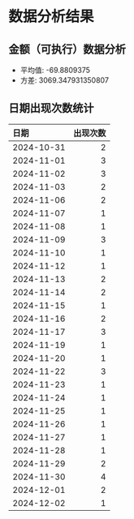 # 数据分析结果

## 金额（可执行）数据分析

- 平均值: -69.8809375
- 方差: 3069.347931350807

## 日期出现次数统计

| 日期       |   出现次数 |
|:-----------|-----------:|
| 2024-10-31 |          2 |
| 2024-11-01 |          3 |
| 2024-11-02 |          3 |
| 2024-11-03 |          2 |
| 2024-11-06 |          2 |
| 2024-11-07 |          1 |
| 2024-11-08 |          1 |
| 2024-11-09 |          3 |
| 2024-11-10 |          1 |
| 2024-11-12 |          1 |
| 2024-11-13 |          2 |
| 2024-11-14 |          2 |
| 2024-11-15 |          1 |
| 2024-11-16 |          2 |
| 2024-11-17 |          3 |
| 2024-11-19 |          1 |
| 2024-11-20 |          1 |
| 2024-11-22 |          3 |
| 2024-11-23 |          1 |
| 2024-11-24 |          1 |
| 2024-11-25 |          1 |
| 2024-11-26 |          1 |
| 2024-11-27 |          1 |
| 2024-11-28 |          1 |
| 2024-11-29 |          2 |
| 2024-11-30 |          4 |
| 2024-12-01 |          2 |
| 2024-12-02 |          1 |